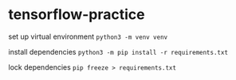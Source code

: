 # tensorflow-practice

set up virtual environment
`python3 -m venv venv`

install dependencies
`python3 -m pip install -r requirements.txt`

lock dependencies
`pip freeze > requirements.txt`
